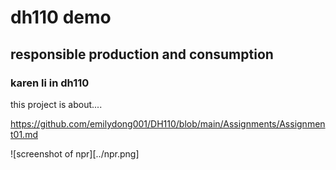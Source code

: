 # dh110 demo
## responsible production and consumption
### karen li in dh110

this project is about....


https://github.com/emilydong001/DH110/blob/main/Assignments/Assignment01.md

![screenshot of npr][../npr.png]
